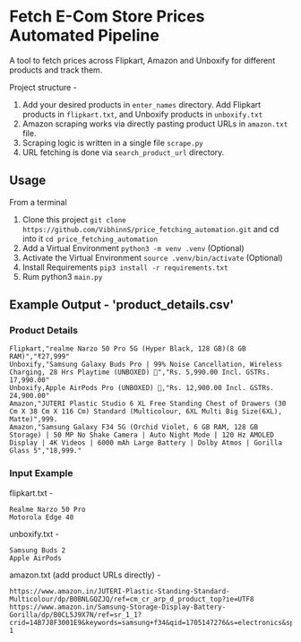 # Fetch E-Com Store Prices Automated Pipeline

A tool to fetch prices across Flipkart, Amazon and Unboxify for different products and track them.

Project structure - 

1. Add your desired products in `enter_names` directory. Add Flipkart products in `flipkart.txt`, and Unboxify products in `unboxify.txt`
2. Amazon scraping works via directly pasting product URLs in `amazon.txt` file.
3. Scraping logic is written in a single file `scrape.py`
4. URL fetching is done via `search_product_url` directory.

## Usage

From a terminal 

1. Clone this project  `git clone https://github.com/VibhinnS/price_fetching_automation.git` and cd into it `cd price_fetching_automation`
2. Add a Virtual Environment `python3 -m venv .venv` (Optional)
3. Activate the Virtual Environment `source .venv/bin/activate` (Optional) 
4. Install Requirements `pip3 install -r requirements.txt`
5. Rum python3 `main.py`

## Example Output - 'product_details.csv'
### Product Details
```csv
Flipkart,"realme Narzo 50 Pro 5G (Hyper Black, 128 GB)(8 GB RAM)","₹27,999"
Unboxify,"Samsung Galaxy Buds Pro | 99% Noise Cancellation, Wireless Charging, 28 Hrs Playtime (UNBOXED) 🥇","Rs. 5,990.00 Incl. GSTRs. 17,990.00"
Unboxify,Apple AirPods Pro (UNBOXED) 🥇,"Rs. 12,900.00 Incl. GSTRs. 24,900.00"
Amazon,"JUTERI Plastic Studio 6 XL Free Standing Chest of Drawers (30 Cm X 38 Cm X 116 Cm) Standard (Multicolour, 6XL Multi Big Size(6XL), Matte)",999.
Amazon,"Samsung Galaxy F34 5G (Orchid Violet, 6 GB RAM, 128 GB Storage) | 50 MP No Shake Camera | Auto Night Mode | 120 Hz AMOLED Display | 4K Videos | 6000 mAh Large Battery | Dolby Atmos | Gorilla Glass 5","18,999."
```

### Input Example 
flipkart.txt - 

```text
Realme Narzo 50 Pro
Motorola Edge 40
```


unboxify.txt - 
```text
Samsung Buds 2
Apple AirPods
```


amazon.txt (add product URLs directly) - 
```text
https://www.amazon.in/JUTERI-Plastic-Standing-Standard-Multicolour/dp/B0BNLGQZJQ/ref=cm_cr_arp_d_product_top?ie=UTF8
https://www.amazon.in/Samsung-Storage-Display-Battery-Gorilla/dp/B0CL5J9X7N/ref=sr_1_1?crid=14B7J8F3001E9&keywords=samsung+f34&qid=1705147276&s=electronics&sprefix=samsung+f3%2Celectronics%2C204&sr=1-1
```
